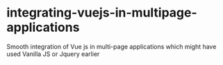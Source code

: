 # integrating-vuejs-in-multipage-applications
Smooth integration of Vue js in multi-page applications which might have used Vanilla JS or Jquery earlier
